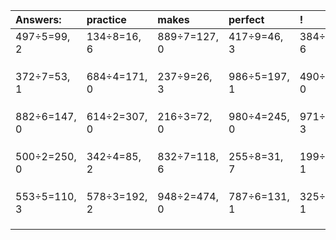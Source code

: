 | Answers: | practice | makes | perfect | ! |
| :--- | :--- | :--- | :--- | :--- |
| 497÷5=99, 2 | 134÷8=16, 6 | 889÷7=127, 0 | 417÷9=46, 3 | 384÷9=42, 6 | 
|   |   |   |   |   | 
|   |   |   |   |   | 
|   |   |   |   |   | 
| 372÷7=53, 1 | 684÷4=171, 0 | 237÷9=26, 3 | 986÷5=197, 1 | 490÷5=98, 0 | 
|   |   |   |   |   | 
|   |   |   |   |   | 
|   |   |   |   |   | 
| 882÷6=147, 0 | 614÷2=307, 0 | 216÷3=72, 0 | 980÷4=245, 0 | 971÷8=121, 3 | 
|   |   |   |   |   | 
|   |   |   |   |   | 
|   |   |   |   |   | 
| 500÷2=250, 0 | 342÷4=85, 2 | 832÷7=118, 6 | 255÷8=31, 7 | 199÷9=22, 1 | 
|   |   |   |   |   | 
|   |   |   |   |   | 
|   |   |   |   |   | 
| 553÷5=110, 3 | 578÷3=192, 2 | 948÷2=474, 0 | 787÷6=131, 1 | 325÷9=36, 1 | 
|   |   |   |   |   | 
|   |   |   |   |   | 
|   |   |   |   |   | 
